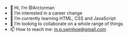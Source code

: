 - 👋 Hi, I’m @Arctorman
- 👀 I’m interested in a career change
- 🌱 I’m currently learning HTML, CSS and JavaScript
- 💞️ I’m looking to collaborate on a whole range of things
- 📫 How to reach me: m.p.swinhoe@gmail.com

<!---
Arctorman/Arctorman is a ✨ special ✨ repository because its `README.md` (this file) appears on your GitHub profile.
You can click the Preview link to take a look at your changes.
--->
